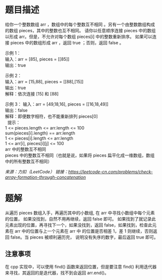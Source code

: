 # 题目描述
给你一个整数数组 arr ，数组中的每个整数互不相同 。另有一个由整数数组构成的数组 pieces，其中的整数也互不相同。
请你以任意顺序连接 pieces 中的数组以形成 arr。但是，不允许对每个数组 pieces[i] 中的整数重新排序。
如果可以连接 pieces 中的数组形成 arr ，返回 true ；否则，返回 false 。

示例 1：  
输入：arr = [85], pieces = [[85]]  
输出：true  

示例 2：  
输入：arr = [15,88], pieces = [[88],[15]]  
输出：true  
解释：依次连接 [15] 和 [88]  

示例 3：
输入：arr = [49,18,16], pieces = [[16,18,49]]  
输出：false  
解释：即便数字相符，也不能重新排列 pieces[0]  
 
提示：  
1 <= pieces.length <= arr.length <= 100  
sum(pieces[i].length) == arr.length  
1 <= pieces[i].length <= arr.length  
1 <= arr[i], pieces[i][j] <= 100  
arr 中的整数互不相同  
pieces 中的整数互不相同（也就是说，如果将 pieces 扁平化成一维数组，数组中的所有整数互不相同）  

*来源：力扣（LeetCode）*
*链接：https://leetcode-cn.com/problems/check-array-formation-through-concatenation*

# 题解
从遍历 pieces 数组入手，再遍历其中的小数组, 在 arr 中寻找小数组中每个元素的位置， 如果没找到，自然不用再继续，返回 false 即可。
如果找到了就记录此元素出现的位置，再寻找下一个，如果没找到，返回 false，如果找到，检查此元素在 arr 中的位置与上一个元素在 arr 中
的位置是否相差 1，差 1 则继续，否则返回 false。当 pieces 被顺利遍历完， 说明没有失序的数字，最后返回 true 即可。  
## 注意事项
在 cpp 实现中，可以使用 find() 函数来返回位置，但是要注意 find() 利用迭代器来寻找，其返回的是迭代器，找不到会返回 arr.end()。
